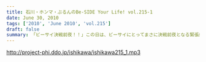 ```yaml
---
title: 石川・ホンマ・ぶるんのBe-SIDE Your Life! vol.215-1
date: June 30, 2010
tags: ['2010', 'June 2010', 'vol.215']
draft: false
summary: 「ビーサイ決戦前夜！！」この日は、ビーサイにとってまさに決戦前夜となる緊張感あふれる・・・！？収録になりました。いや、いいわけか！？！？NAMAE
---
```


http://project-phi.ddo.jp/ishikawa/ishikawa215_1.mp3